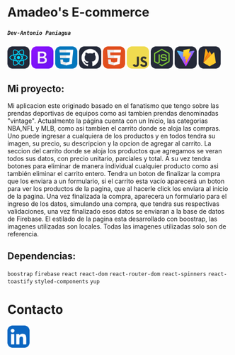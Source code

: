 # Amadeo's E-commerce

##### `Dev-Antonio Paniagua`

<img src="https://raw.githubusercontent.com/tandpfun/skill-icons/65dea6c4eaca7da319e552c09f4cf5a9a8dab2c8/icons/React-Dark.svg" width="50px">
<img src="https://raw.githubusercontent.com/tandpfun/skill-icons/65dea6c4eaca7da319e552c09f4cf5a9a8dab2c8/icons/Bootstrap.svg" width="50px">
<img src="https://raw.githubusercontent.com/tandpfun/skill-icons/65dea6c4eaca7da319e552c09f4cf5a9a8dab2c8/icons/CSS.svg" width="50px">
<img src="https://raw.githubusercontent.com/tandpfun/skill-icons/65dea6c4eaca7da319e552c09f4cf5a9a8dab2c8/icons/Github-Dark.svg" width="50px">
<img src="https://raw.githubusercontent.com/tandpfun/skill-icons/65dea6c4eaca7da319e552c09f4cf5a9a8dab2c8/icons/HTML.svg" width="50">
<img src="https://raw.githubusercontent.com/tandpfun/skill-icons/65dea6c4eaca7da319e552c09f4cf5a9a8dab2c8/icons/JavaScript.svg" width="50px">
<img src="https://raw.githubusercontent.com/tandpfun/skill-icons/65dea6c4eaca7da319e552c09f4cf5a9a8dab2c8/icons/NodeJS-Dark.svg" width="50">
<img src="https://raw.githubusercontent.com/tandpfun/skill-icons/65dea6c4eaca7da319e552c09f4cf5a9a8dab2c8/icons/Vite-Dark.svg" width="50px">
<img src="https://raw.githubusercontent.com/tandpfun/skill-icons/65dea6c4eaca7da319e552c09f4cf5a9a8dab2c8/icons/Firebase-Dark.svg" width="50px">

## Mi proyecto:
Mi aplicacion este originado basado en el fanatismo que tengo sobre las prendas deportivas de equipos como asi tambien prendas denominadas "vintage". Actualmente la página cuenta con un Inicio, las categorias NBA,NFL y MLB, como asi tambien el carrito donde se aloja las compras.
Uno puede ingresar a cualquiera de los productos y en todos tendra su imagen, su precio, su descripcion y la opcion de agregar al carrito.
La seccion del carrito donde se aloja los productos que agregamos se veran todos sus datos, con precio unitario, parciales y total. A su vez tendra botones para eliminar de manera individual cualquier producto como asi también eliminar el carrito entero. Tendra un boton de finalizar la compra que los enviara a un formulario, si el carrito esta vacío aparecerá un boton para ver los productos de la pagina, que al hacerle click los enviara al inicio de la pagina.
Una vez finalizada la compra, aparecera un formulario para el ingreso de los datos, simulando una compra, que tendra sus respectivas validaciones, una vez finalizado esos datos se enviaran a la base de datos de Firebase.
El estilado de la pagina esta desarrollado con boostrap, las imagenes utilizadas son locales. Todas las imagenes utilizadas solo son de referencia.

## Dependencias:
`boostrap` `firebase` `react` `react-dom` `react-router-dom` `react-spinners` `react-toastify` `styled-components` `yup`

# Contacto
<a href="https://www.linkedin.com/in/antonio-eduardo-paniagua-154341209/"><img src="https://raw.githubusercontent.com/tandpfun/skill-icons/65dea6c4eaca7da319e552c09f4cf5a9a8dab2c8/icons/LinkedIn.svg" width="50px"></a> 
